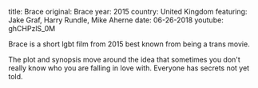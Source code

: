 title: Brace
original: Brace
year: 2015
country: United Kingdom
featuring: Jake Graf, Harry Rundle, Mike Aherne
date: 06-26-2018
youtube: ghCHPzlS_0M

Brace is a short lgbt film from 2015 best known from being a trans movie.

The plot and synopsis move around the idea that sometimes you don't really know who you are falling in love with. Everyone has secrets not yet told.






